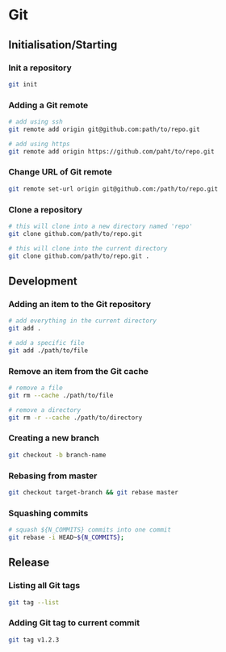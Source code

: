 # Git

## Initialisation/Starting

### Init a repository

```bash
git init
```

### Adding a Git remote

```bash
# add using ssh
git remote add origin git@github.com:path/to/repo.git

# add using https
git remote add origin https://github.com/paht/to/repo.git
```

### Change URL of Git remote

```bash
git remote set-url origin git@github.com:/path/to/repo.git
```

### Clone a repository

```bash
# this will clone into a new directory named 'repo'
git clone github.com/path/to/repo.git

# this will clone into the current directory
git clone github.com/path/to/repo.git .
```

## Development

### Adding an item to the Git repository

```bash
# add everything in the current directory
git add .

# add a specific file
git add ./path/to/file
```

### Remove an item from the Git cache

```bash
# remove a file
git rm --cache ./path/to/file 

# remove a directory
git rm -r --cache ./path/to/directory
```

### Creating a new branch

```bash
git checkout -b branch-name
```

### Rebasing from master

```bash
git checkout target-branch && git rebase master
```

### Squashing commits

```bash
# squash ${N_COMMITS} commits into one commit
git rebase -i HEAD~${N_COMMITS};
```

## Release

### Listing all Git tags

```bash
git tag --list
```

### Adding Git tag to current commit

```bash
git tag v1.2.3
```

